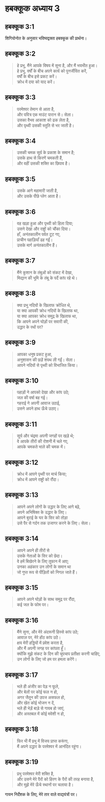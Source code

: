 # हबक्कूक अध्याय 3

## हबक्कूक 3:1

शिगियोनोत के अनुसार भविष्यद्वक्ता हबक्कूक की प्रार्थना।

## हबक्कूक 3:2

> हे प्रभु, मैंने आपके विषय में सुना है, और मैं भयभीत हुआ।  
> हे प्रभु, वर्षों के बीच अपने कार्य को पुनर्जीवित करें,  
> वर्षों के बीच इसे प्रकट करें।  
> क्रोध में दया को याद करें।

## हबक्कूक 3:3

> परमेश्वर तेमान से आता है,  
> और पवित्र एक माउंट पारान से। सेला।  
> उसका वैभव आकाश को ढक लेता है,  
> और पृथ्वी उसकी स्तुति से भर जाती है।

## हबक्कूक 3:4

> उसकी चमक सूर्य के प्रकाश के समान है;  
> उसके हाथ से किरणें चमकती हैं,  
> और वहीं उसकी शक्ति का छिपाव है।

## हबक्कूक 3:5

> उसके आगे महामारी जाती है,  
> और उसके पीछे प्लेग आता है।

## हबक्कूक 3:6

> वह खड़ा हुआ और पृथ्वी को हिला दिया;  
> उसने देखा और राष्ट्रों को चौंका दिया।  
> हाँ, अनंतकालीन पर्वत टूट गए,  
> प्राचीन पहाड़ियाँ ढह गईं।  
> उसके मार्ग अनंतकालीन हैं।

## हबक्कूक 3:7

> मैंने कुशान के तंबुओं को संकट में देखा,  
> मिद्यान की भूमि के तंबू के पर्दे कांप रहे थे।

## हबक्कूक 3:8

> क्या प्रभु नदियों के खिलाफ क्रोधित थे,  
> या क्या आपकी क्रोध नदियों के खिलाफ था,  
> या क्या आपका क्रोध समुद्र के खिलाफ था,  
> कि आपने अपने घोड़ों पर सवारी की,  
> उद्धार के रथों पर?

## हबक्कूक 3:9

> आपका धनुष प्रकट हुआ,  
> अनुशासन की छड़ें शपथ ली गईं। सेला।  
> आपने नदियों से पृथ्वी को विभाजित किया।

## हबक्कूक 3:10

> पहाड़ों ने आपको देखा और कांप उठे;  
> जल की वर्षा बह गई।  
> गहराई ने अपनी आवाज उठाई,  
> उसने अपने हाथ ऊँचे उठाए।

## हबक्कूक 3:11

> सूर्य और चंद्रमा अपनी जगहों पर खड़े थे;  
> वे आपके तीरों की रोशनी में चले गए,  
> आपके चमकते भाले की चमक में।

## हबक्कूक 3:12

> क्रोध में आपने पृथ्वी पर मार्च किया;  
> क्रोध में आपने राष्ट्रों को रौंदा।

## हबक्कूक 3:13

> आपने अपने लोगों के उद्धार के लिए आगे बढ़े,  
> अपने अभिषिक्त के उद्धार के लिए।  
> आपने बुराई के घर के सिर को तोड़ा  
> उसे पैर से गर्दन तक उजागर करने के लिए। सेला।

## हबक्कूक 3:14

> आपने अपने ही तीरों से  
> उसके नेताओं के सिर को छेदा।  
> वे हमें बिखेरने के लिए तूफान में आए;  
> उनका अहंकार उन लोगों के समान था  
> जो गुप्त रूप से पीड़ितों को निगल जाते हैं।

## हबक्कूक 3:15

> आपने अपने घोड़ों के साथ समुद्र पर रौंदा,  
> कई जल के फोम पर।

## हबक्कूक 3:16

> मैंने सुना, और मेरे अंदरूनी हिस्से कांप उठे;  
> आवाज़ पर, मेरे होंठ कांप उठे।  
> क्षय मेरी हड्डियों में प्रवेश करता है,  
> और मैं अपनी जगह पर कांपता हूँ।  
> क्योंकि मुझे संकट के दिन की चुपचाप प्रतीक्षा करनी चाहिए,  
> उन लोगों के लिए जो हम पर हमला करेंगे।

## हबक्कूक 3:17

> भले ही अंजीर का पेड़ न फूले,  
> और बेलों पर कोई फल न हो,  
> अगर जैतून की उपज असफल हो,  
> और खेत कोई भोजन न दें,  
> भले ही भेड़ें बाड़े से गायब हो जाएं,  
> और अस्तबल में कोई मवेशी न हो,

## हबक्कूक 3:18

> फिर भी मैं प्रभु में विजय प्राप्त करूंगा,  
> मैं अपने उद्धार के परमेश्वर में आनंदित रहूंगा।

## हबक्कूक 3:19

> प्रभु परमेश्वर मेरी शक्ति है,  
> और उसने मेरे पैरों को हिरण के पैरों की तरह बनाया है,  
> और मुझे मेरे ऊँचे स्थानों पर चलाया है।

गायन निर्देशक के लिए, मेरे तार वाले वाद्ययंत्रों पर।
